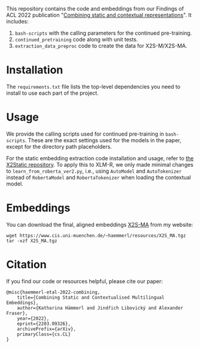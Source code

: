 This repository contains the code and embeddings from our Findings of ACL 2022 publication "[Combining static and contextual representations](https://arxiv.org/abs/2203.09326)". <!--TODO update after proceedings released!-->
It includes:

1. `bash-scripts` with the calling parameters for the continued pre-training.
2. `continued_pretraining` code along with unit tests.
3. `extraction_data_preproc` code to create the data for X2S-M/X2S-MA.

# Installation

The `requirements.txt` file lists the top-level dependencies you need to install to use each part of the project.

# Usage

We provide the calling scripts used for continued pre-training in `bash-scripts`.
These are the exact settings used for the models in the paper, except for the directory path placeholders.

For the static embedding extraction code installation and usage, refer to [the X2Static repository](https://github.com/epfml/X2Static). To apply this to XLM-R, we only made minimal changes to `learn_from_roberta_ver2.py`, i.e., using `AutoModel` and `AutoTokenizer` instead of `RobertaModel` and `RobertaTokenizer` when loading the contextual model.

# Embeddings

You can download the final, aligned embeddings [X2S-MA](https://www.cis.uni-muenchen.de/~haemmerl/resources/X2S_MA.tgz) from my website:

```
wget https://www.cis.uni-muenchen.de/~haemmerl/resources/X2S_MA.tgz
tar -xzf X2S_MA.tgz
```

# Citation

If you find our code or resources helpful, please cite our paper:

```
@misc{haemmerl-etal-2022-combining,
    title={Combining Static and Contextualised Multilingual Embeddings},
    author={Katharina Hämmerl and Jindřich Libovický and Alexander Fraser},
    year={2022},
    eprint={2203.09326},
    archivePrefix={arXiv},
    primaryClass={cs.CL}
}
```
<!-- TODO: update when proceedings are released!-->
